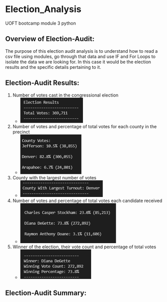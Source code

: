 # Election_Analysis
UOFT bootcamp module 3 python

## Overview of Election-Audit:
The purpose of this election audit analysis is to understand how to read a csv file using modules, go through that data and use IF and For Loops to isolate the data we are looking for.
In this case it would be the election results and the specific details pertaining to it.   

## Election-Audit Results:
1. Number of votes cast in the congressional election 
    - ![Number Of Votes](Resources/Total_Votes.PNG)
2. Number of votes and percentage of total votes for each county in the precinct 
    - ![County Stats](Resources/County_Stats.PNG)
3. County with the largest number of votes 
    - ![County with Largest Turnout](Resources/County_Most_Votes.PNG)
4. Number of votes and percentage of total votes each candidate received 
    - ![Candidate Stats](Resources/Candidate_Stats.PNG)
5. Winner of the election, their vote count and percentage of total votes 
    - ![Winner Stats](Resources/Winner_Stats.PNG)

## Election-Audit Summary:


